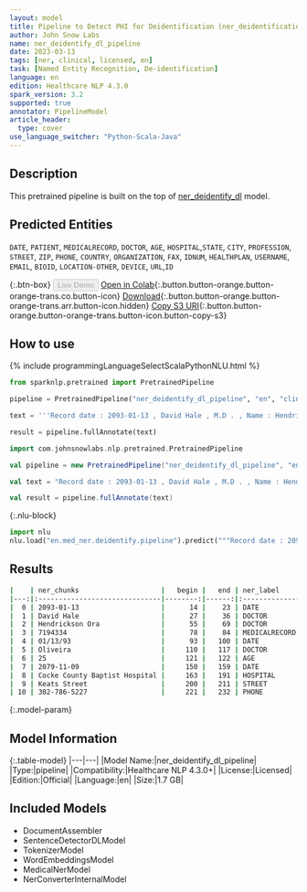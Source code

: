 ```yaml
---
layout: model
title: Pipeline to Detect PHI for Deidentification (ner_deidentification_dl)
author: John Snow Labs
name: ner_deidentify_dl_pipeline
date: 2023-03-13
tags: [ner, clinical, licensed, en]
task: [Named Entity Recognition, De-identification]
language: en
edition: Healthcare NLP 4.3.0
spark_version: 3.2
supported: true
annotator: PipelineModel
article_header:
  type: cover
use_language_switcher: "Python-Scala-Java"
---
```


## Description

This pretrained pipeline is built on the top of [ner_deidentify_dl](https://nlp.johnsnowlabs.com/2021/03/31/ner_deidentify_dl_en.html) model.

## Predicted Entities

`DATE`, `PATIENT`, `MEDICALRECORD`, `DOCTOR`, `AGE`, `HOSPITAL`,`STATE`, `CITY`, `PROFESSION`, `STREET`, `ZIP`, `PHONE`, `COUNTRY`, `ORGANIZATION`, `FAX`, `IDNUM`, `HEALTHPLAN`, `USERNAME`, `EMAIL`, `BIOID`, `LOCATION-OTHER`, `DEVICE`, `URL`,`ID`

{:.btn-box}
<button class="button button-orange" disabled>Live Demo</button>
[Open in Colab](https://colab.research.google.com/github/JohnSnowLabs/spark-nlp-workshop/blob/master/healthcare-nlp/07.0.Pretrained_Clinical_Pipelines.ipynb){:.button.button-orange.button-orange-trans.co.button-icon}
[Download](https://s3.amazonaws.com/auxdata.johnsnowlabs.com/clinical/models/ner_deidentify_dl_pipeline_en_4.3.0_3.2_1678735442586.zip){:.button.button-orange.button-orange-trans.arr.button-icon.hidden}
[Copy S3 URI](s3://auxdata.johnsnowlabs.com/clinical/models/ner_deidentify_dl_pipeline_en_4.3.0_3.2_1678735442586.zip){:.button.button-orange.button-orange-trans.button-icon.button-copy-s3}

## How to use



<div class="tabs-box" markdown="1">
{% include programmingLanguageSelectScalaPythonNLU.html %}

```python
from sparknlp.pretrained import PretrainedPipeline

pipeline = PretrainedPipeline("ner_deidentify_dl_pipeline", "en", "clinical/models")

text = '''Record date : 2093-01-13 , David Hale , M.D . , Name : Hendrickson Ora , MR # 7194334 Date : 01/13/93 . PCP : Oliveira , 25 years old , Record date : 2079-11-09 . Cocke County Baptist Hospital , 0295 Keats Street , Phone 302-786-5227.'''

result = pipeline.fullAnnotate(text)
```
```scala
import com.johnsnowlabs.nlp.pretrained.PretrainedPipeline

val pipeline = new PretrainedPipeline("ner_deidentify_dl_pipeline", "en", "clinical/models")

val text = "Record date : 2093-01-13 , David Hale , M.D . , Name : Hendrickson Ora , MR # 7194334 Date : 01/13/93 . PCP : Oliveira , 25 years old , Record date : 2079-11-09 . Cocke County Baptist Hospital , 0295 Keats Street , Phone 302-786-5227."

val result = pipeline.fullAnnotate(text)
```


{:.nlu-block}
```python
import nlu
nlu.load("en.med_ner.deidentify.pipeline").predict("""Record date : 2093-01-13 , David Hale , M.D . , Name : Hendrickson Ora , MR # 7194334 Date : 01/13/93 . PCP : Oliveira , 25 years old , Record date : 2079-11-09 . Cocke County Baptist Hospital , 0295 Keats Street , Phone 302-786-5227.""")
```

</div>

## Results

```bash
|    | ner_chunks                    |   begin |   end | ner_label     |   confidence |
|---:|:------------------------------|--------:|------:|:--------------|-------------:|
|  0 | 2093-01-13                    |      14 |    23 | DATE          |      0.9999  |
|  1 | David Hale                    |      27 |    36 | DOCTOR        |      0.9913  |
|  2 | Hendrickson Ora               |      55 |    69 | DOCTOR        |      0.95565 |
|  3 | 7194334                       |      78 |    84 | MEDICALRECORD |      0.9857  |
|  4 | 01/13/93                      |      93 |   100 | DATE          |      0.999   |
|  5 | Oliveira                      |     110 |   117 | DOCTOR        |      0.9966  |
|  6 | 25                            |     121 |   122 | AGE           |      0.6433  |
|  7 | 2079-11-09                    |     150 |   159 | DATE          |      0.9984  |
|  8 | Cocke County Baptist Hospital |     163 |   191 | HOSPITAL      |      0.9466  |
|  9 | Keats Street                  |     200 |   211 | STREET        |      0.91485 |
| 10 | 302-786-5227                  |     221 |   232 | PHONE         |      0.7415  |
```

{:.model-param}
## Model Information

{:.table-model}
|---|---|
|Model Name:|ner_deidentify_dl_pipeline|
|Type:|pipeline|
|Compatibility:|Healthcare NLP 4.3.0+|
|License:|Licensed|
|Edition:|Official|
|Language:|en|
|Size:|1.7 GB|

## Included Models

- DocumentAssembler
- SentenceDetectorDLModel
- TokenizerModel
- WordEmbeddingsModel
- MedicalNerModel
- NerConverterInternalModel